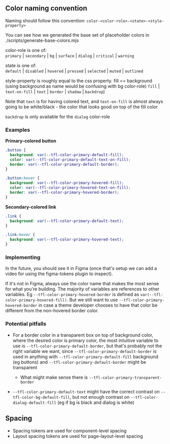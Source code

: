 ## Color naming convention
Naming should follow this convention:
`color-<color-role>-<state>-<style-property>`

You can see how we generated the base set of placeholder colors in ./scripts/generate-base-colors.mjs

color-role is one of:  
  `primary` | `secondary` | `bg` | `surface` | `dialog` | `critical` | `warning`

state is one of:  
  `default` | `disabled` | `hovered` | `pressed` | `selected` | `muted` | `outlined`

style-property is roughly equal to the css property. fill == background (using background as name would be confusing with bg color-role)
  `fill` | `text-on-fill` | `text` | `border` | `shadow` | `backdrop`)

Note that `text` is for having <color-role> colored text, and `text-on-fill` is almost always going to be white/black - the color that looks good on top of the fill color

`backdrop` is only available for the `dialog` color-role

### Examples
**Primary-colored button**
```css
.button {
  background: var(--tfl-color-primary-default-fill);
  color: var(--tfl-color-primary-default-text-on-fill);
  border: var(--tfl-color-primary-default-border);
}

.button:hover {
  background: var(--tfl-color-primary-hovered-fill);
  color: var(--tfl-color-primary-hovered-text-on-fill);
  border: var(--tfl-color-primary-hovered-border);
}
```

**Secondary-colored link**
```css
.link {
  background: var(--tfl-color-primary-default-text);
}

.link:hover {
  background: var(--tfl-color-primary-hovered-text);
}
```

### Implementing
In the future, you should see it in Figma (once that's setup we can add a video for using the figma-tokens plugin to inspect).

If it's not in Figma, always use the color name that makes the most sense for what you're building. The majority of variables are references to other variables. Eg `--tfl-color-primary-hovered-border` is defined as `var(--tfl-color-primary-hovered-fill)`. But we still want to use `--tfl-color-primary-hovered-border` in case a theme developer chooses to have that color be different from the non-hovered border color.

### Potential pitfalls
- For a border color in a transparent box on top of background color, where the desired color is primary color, the most intuitive variable to use is `--tfl-color-primary-default-border`, but that's probably not the right variable we want, since `--tfl-color-primary-default-border` is used in anything with `--tfl-color-primary-default-fill` background (eg buttons) and `--tfl-color-primary-default-border` might be transparent
  - What might make sense there is `--tfl-color-primary-transparent-border`

- `--tfl-color-primary-default-text` might have the correct contrast on `--tfl-color-bg-default-fill`, but not enough contrast on `--tfl-color-dialog-default-fill` (eg if bg is black and dialog is white)


## Spacing
- Spacing tokens are used for component-level spacing
- Layout spacing tokens are used for page-layout-level spacing